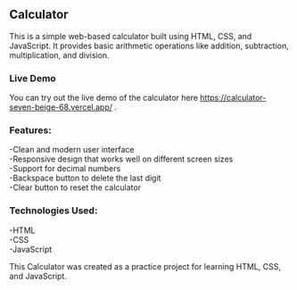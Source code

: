 ## Calculator
This is a simple web-based calculator built using HTML, CSS, and JavaScript. It provides basic arithmetic operations like addition, subtraction, multiplication, and division.

### Live Demo
You can try out the live demo of the calculator here https://calculator-seven-beige-68.vercel.app/ .

### Features:
-Clean and modern user interface<br>
-Responsive design that works well on different screen sizes<br>
-Support for decimal numbers<br>
-Backspace button to delete the last digit<br>
-Clear button to reset the calculator<br>

### Technologies Used:
-HTML<br>
-CSS<br>
-JavaScript<br>

This Calculator was created as a practice project for learning HTML, CSS, and JavaScript.
